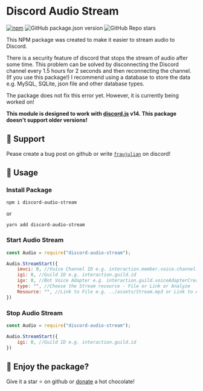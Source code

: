 # Discord Audio Stream

[![npm](https://img.shields.io/npm/dw/discord-audio-stream)](http://npmjs.org/package/discord-audio-stream)
![GitHub package.json version](https://img.shields.io/github/package-json/v/FrauJulian/discord-audio-stream)
![GitHub Repo stars](https://img.shields.io/github/stars/FrauJulian/discord-audio-stream?style=social)

<p>This NPM package was created to make it easier to stream audio to Discord.</p>
<p>There is a security feature of discord that stops the stream of audio after some time. This problem can be solved by disconnecting the Discord channel every 1.5 hours for 2 seconds and then reconnecting the channel. (If you use this package!) I recommend using a database to store the data e.g. MySQL, SQLite, json file and other database types.</p>
<p>The package does not fix this error yet. However, it is currently being worked on!</p>

**This module is designed to work with [discord.js](https://discord.js.org/#/) v14. This package doesn't support older versions!**

## 👋 Support

Pease create a bug post on github or write [`fraujulian`](https://discord.com/users/860206216893693973) on discord!

## 📝 Usage

### Install Package
```
npm i discord-audio-stream
```

or

```
yarn add discord-audio-stream
```

### Start Audio Stream
```js
const Audio = require("discord-audio-stream");

Audio.StreamStart({
    imvci: 0, //Voice Channel ID e.g. interaction.member.voice.channel.id
    igi: 0, //Guild ID e.g. interaction.guild.id
    igv: 0, //Bot Voice Adapter e.g. interaction.guild.voiceAdapterCreator
    type: "", //Choose the Stream resource - File or Link or Analyze
    Resource: "", //Link to File e.g. ../assets/Stream.mp3 or Link to Audio Stream e.g. YouTube Video or LautFM Stream Link
})
```

### Stop Audio Stream
```js
const Audio = require("discord-audio-stream");

Audio.StreamStart({
    igi: 0, //Guild ID e.g. interaction.guild.id
})
```

## 🤝 Enjoy the package?

Give it a star ⭐ on github or [donate](https://buymeacoffee.com/fraujuliannn) a hot chocolate!